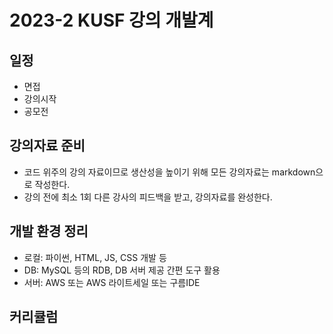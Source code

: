 # 2023-2 KUSF 강의 개발계

## 일정
- 면접
- 강의시작
- 공모전

## 강의자료 준비
- 코드 위주의 강의 자료이므로 생산성을 높이기 위해 모든 강의자료는 markdown으로 작성한다.
- 강의 전에 최소 1회 다른 강사의 피드백을 받고, 강의자료를 완성한다.

## 개발 환경 정리
- 로컬: 파이썬, HTML, JS, CSS 개발 등
- DB: MySQL 등의 RDB, DB 서버 제공 간편 도구 활용
- 서버: AWS 또는 AWS 라이트세일 또는 구름IDE

## 커리큘럼
